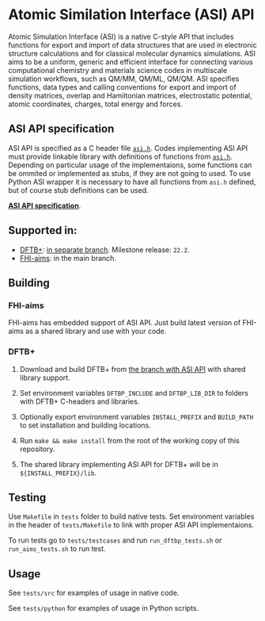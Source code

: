 # Atomic Similation Interface (ASI) API

Atomic Simulation Interface (ASI) is a native C-style API that includes functions for export and import of data structures that are used in electronic structure calculations and for classical molecular dynamics simulations. ASI aims to be a uniform, generic and efficient interface for connecting various computational chemistry and materials science codes in multiscale simulation workflows, such as QM/MM, QM/ML, QM/QM. ASI specifies functions, data types and calling conventions for export and import of density matrices, overlap and Hamiltonian matrices, electrostatic potential, atomic coordinates, charges, total energy and forces. 

## ASI API specification

ASI API is specified as a C header file [`asi.h`][1]. Codes implementing ASI API must provide linkable library with definitions of functions from [`asi.h`][1]. Depending on particular usage of the implementaions, some functions can be ommited or implemented as stubs, if they are not going to used. To use Python ASI wrapper it is necessary to have all functions from `asi.h` defined, but of course stub definitions can be used.

[**ASI API specification**][1].

[1]: https://pvst.gitlab.io/asi/asi_8h.html

## Supported in:

* [DFTB+](https://dftbplus.org/): [in separate branch](https://github.com/PavelStishenko/dftbplus/tree/api-dm-3). Milestone release: `22.2`.
* [FHI-aims](https://fhi-aims.org/): in the main branch.


## Building

### FHI-aims

FHI-aims has embedded support of ASI API. Just build latest version of FHI-aims as a shared library and use with your code.


### DFTB+

1. Download and build DFTB+ from [the branch with ASI API](https://github.com/PavelStishenko/dftbplus/tree/api-dm-3) with shared library support.

2. Set environment variables `DFTBP_INCLUDE` and `DFTBP_LIB_DIR` to folders with DFTB+ C-headers and libraries.

3. Optionally export environment variables `INSTALL_PREFIX` and `BUILD_PATH` to set installation and building locations.

4. Run `make && make install` from the root of the working copy of this repository. 

5. The shared library implementing ASI API for DFTB+ will be in `${INSTALL_PREFIX}/lib`.

## Testing

Use `Makefile` in `tests` folder to build native tests. Set environment variables in the header of `tests/Makefile` to link with proper ASI API implementaions.

To run tests go to `tests/testcases` and run `run_dftbp_tests.sh` or `run_aims_tests.sh` to run test.

## Usage

See `tests/src` for examples of usage in native code.

See `tests/python` for examples of usage in Python scripts.


